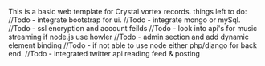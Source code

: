 This is a basic web template for Crystal vortex records.
things left to do:
//Todo - integrate bootstrap for ui.
//Todo - integrate mongo or mySql.
//Todo - ssl encryption and account feilds
//Todo - look into api's for music streaming if node.js use howler
//Todo - admin section and add dynamic element binding
//Todo - if not able to use node either php/django for back end.
//Todo - integrated twitter api reading feed & posting
